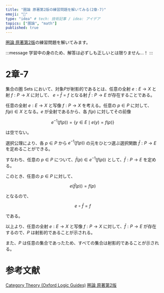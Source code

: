 ```yaml
---
title: "圏論 原著第2版の練習問題を解いてみる(2章-7)"
emoji: "🔄"
type: "idea" # tech: 技術記事 / idea: アイデア
topics: ["圏論", "math"]
published: true
---
```

[圏論 原著第2版](https://amzn.to/40w88Oq)の練習問題を解いてみます。

:::message
学習中の身のため、解答は必ずしも正しいとは限りません…！
:::

# 2章-7

集合の圏 $\text{Sets}$ において、対象$P$が射影的であるとは、任意の全射 $e: E \to X$ と射 $f: P \to X$ に対して、 $e \circ \bar{f} = f$ となる射 $\bar{f}: P \to E$ が存在することである。

任意の全射 $e: E \to X$ と写像 $f: P \to X$ を考える。任意の $p \in P$ に対して、$f(p) \in X$ となる。$e$ が全射であるから、各 $f(p)$ に対してその前像

$$
e^{-1}(f(p)) = \{ y \in E \mid e(y) = f(p) \}
$$

は空でない。

選択公理により、各 $p \in P$ から $e^{-1}(f(p))$ の元をひとつ選ぶ選択関数 $\bar{f}: P \to E$ を定めることができる。

すなわち、任意の $p \in P$ について、$\bar{f}(p) \in e^{-1}(f(p))$ として、$\bar{f}: P \to E$ を定める。

このとき、任意の $p \in P$ に対して、

$$
e(\bar{f}(p)) = f(p)
$$

となるので、

$$
e \circ \bar{f} = f
$$

である。

以上より、任意の全射 $e: E \to X$ と写像 $f: P \to X$ に対して、$\bar{f}: P \to E$ が存在するので、$P$ は射影的であることが示される。

また、$P$ は任意の集合であったため、すべての集合は射影的であることが示される。

# 参考文献
[Category Theory (Oxford Logic Guides)](https://amzn.to/4awkkSJ)
[圏論 原著第2版](https://amzn.to/40w88Oq)
